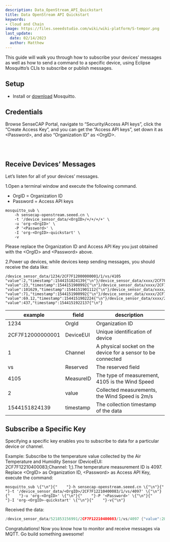 ```yaml
---
description: Data_OpenStream_API_Quickstart
title: Data OpenStream API Quickstart
keywords:
- Cloud and Chain
image: https://files.seeedstudio.com/wiki/wiki-platform/S-tempor.png        
last_update:
  date: 02/14/2023
  author: Matthew
---
```


<div class="post-content">
<div class="summary">

This guide will walk you through how to subscribe your devices’ messages as well as how to send a command to a specific device, using Eclipse Mosquitto’s CLIs to subscribe or publish messages.

</div>
<div id="toc"></div>
<h2 id="setup" class="clickable-header top-level-header">Setup</h2>
<i class="icon-arrow-up back-to-top"></i>
<ul>
  <li>Install or <a href="https://mosquitto.org/download/">download</a> Mosquitto.</li>
</ul>
<h2 id="credentials" class="clickable-header top-level-header">Credentials</h2>
<i class="icon-arrow-up back-to-top"></i>Browse SenseCAP Portal, navigate to “Security/Access API keys”, click the “Create Access Key”, and you can get the “Access API keys”, set down it as &lt;Password&gt;, and also “Organization ID” as &lt;OrgID&gt;.
<figure><img class="docimage" src="https://sensecap-docs.seeed.cc/images/open_api/access_key_en.png" alt="" /></figure>
<figure><img class="docimage" src="https://sensecap-docs.seeed.cc/images/open_api/access_key_en_2.png" alt="" /></figure>
<figure><img class="docimage" src="https://sensecap-docs.seeed.cc/images/open_api/access_key_en_3.png" alt="" /></figure>
<h2 id="receive-devices-messages" class="clickable-header top-level-header">Receive Devices’ Messages</h2>
<i class="icon-arrow-up back-to-top"></i>Let’s listen for all of your devices’ messages.

1.Open a terminal window and execute the following command.
<ul>
  <li>OrgID = Organization ID</li>
  <li>Password = Access API keys</li>
</ul>
<div class="language-ruby highlighter-rouge">
<div class="highlight">
<pre class="highlight"><code><span class="n">mosquitto_sub</span> <span class="p">\</span>
    <span class="o">-</span><span class="n">h</span> <span class="n">sensecap</span><span class="o">-</span><span class="n">openstream</span><span class="p">.</span><span class="nf">seeed</span><span class="p">.</span><span class="nf">cn</span> <span class="p">\</span>
    <span class="o">-</span><span class="n">t</span> <span class="s1">'/device_sensor_data/&lt;OrgID&gt;/+/+/+/+'</span> <span class="p">\</span>
    <span class="o">-</span><span class="n">u</span> <span class="s1">'org-&lt;OrgID&gt;'</span> <span class="p">\</span>
    <span class="o">-</span><span class="no">P</span> <span class="s1">'&lt;Password&gt;'</span> <span class="p">\</span>
    <span class="o">-</span><span class="no">I</span> <span class="s1">'org-&lt;OrgID&gt;-quickstart'</span> <span class="p">\</span>
    <span class="o">-</span><span class="n">v</span>
</code></pre>
</div>
</div>
Please replace the Organization ID and Access API Key you just obtained with the &lt;OrgID&gt; and &lt;Password&gt; above.

2.Power up devices, while devices keep sending messages, you should receive the data like:
<div className="language-ruby highlighter-rouge">
  <div className="highlight">
    <pre className="highlight"><code><span className="sr">/device_sensor_data/</span><span className="mi">1234</span><span className="o">/</span><span className="mi">2</span><span className="no">CF7F12000000001</span><span className="o">/</span><span className="mi">1</span><span className="o">/</span><span className="n">vs</span><span className="o">/</span><span className="mi">4105</span> <span className="p" /><span className="s2">"value"</span><span className="p">:</span><span className="mi">2</span><span className="p">,</span><span className="s2">"timestamp"</span><span className="p">:</span><span className="mi">1544151824139</span><span className="p" />{"\n"}<span className="sr">/device_sensor_data/xxxx</span><span className="o">/</span><span className="mi">2</span><span className="no">CF7F12XXXXXXXXX</span><span className="o">/</span><span className="mi">1</span><span className="o">/</span><span className="n">vs</span><span className="o">/</span><span className="mi">4097</span> <span className="p" /><span className="s2">"value"</span><span className="p">:</span><span className="mi">23</span><span className="p">,</span><span className="s2">"timestamp"</span><span className="p">:</span><span className="mi">1544151900992</span><span className="p" />{"\n"}<span className="sr">/device_sensor_data/xxxx</span><span className="o">/</span><span className="mi">2</span><span className="no">CF7F12XXXXXXXXX</span><span className="o">/</span><span className="mi">1</span><span className="o">/</span><span className="n">vs</span><span className="o">/</span><span className="mi">4101</span> <span className="p" /><span className="s2">"value"</span><span className="p">:</span><span className="mi">101629</span><span className="p">,</span><span className="s2">"timestamp"</span><span className="p">:</span><span className="mi">1544151901112</span><span className="p" />{"\n"}<span className="sr">/device_sensor_data/xxxx</span><span className="o">/</span><span className="mi">2</span><span className="no">CF7F12XXXXXXXXX</span><span className="o">/</span><span className="mi">1</span><span className="o">/</span><span className="n">vs</span><span className="o">/</span><span className="mi">4098</span> <span className="p" /><span className="s2">"value"</span><span className="p">:</span><span className="mi">71</span><span className="p">,</span><span className="s2">"timestamp"</span><span className="p">:</span><span className="mi">1544151900992</span><span className="p" />{"\n"}<span className="sr">/device_sensor_data/xxxx</span><span className="o">/</span><span className="mi">2</span><span className="no">CF7F12XXXXXXXXX</span><span className="o">/</span><span className="mi">1</span><span className="o">/</span><span className="n">vs</span><span className="o">/</span><span className="mi">4099</span> <span className="p" /><span className="s2">"value"</span><span className="p">:</span><span className="mf">69.12</span><span className="p">,</span><span className="s2">"timestamp"</span><span className="p">:</span><span className="mi">1544151902224</span><span className="p" />{"\n"}<span className="sr">/device_sensor_data/xxxx</span><span className="o">/</span><span className="mi">2</span><span className="no">CF7F12XXXXXXXXX</span><span className="o">/</span><span className="mi">1</span><span className="o">/</span><span className="n">vs</span><span className="o">/</span><span className="mi">4100</span> <span className="p" /><span className="s2">"value"</span><span className="p">:</span><span className="mi">437</span><span className="p">,</span><span className="s2">"timestamp"</span><span className="p">:</span><span className="mi">1544151922137</span><span className="p" />{"\n"}</code></pre>
  </div>
</div>

<table>
<thead>
<tr>
<th>example</th>
<th>field</th>
<th>description</th>
</tr>
</thead>
<tbody>
<tr>
<td>1234</td>
<td>OrgId</td>
<td>Organization ID</td>
</tr>
<tr>
<td>2CF7F12000000001</td>
<td>DeviceEUI</td>
<td>Unique identification of device</td>
</tr>
<tr>
<td>1</td>
<td>Channel</td>
<td>A physical socket on the device for a sensor to be connected</td>
</tr>
<tr>
<td>vs</td>
<td>Reserved</td>
<td>The reserved field</td>
</tr>
<tr>
<td>4105</td>
<td>MeasureID</td>
<td>The type of measurement, 4105 is the Wind Speed</td>
</tr>
<tr>
<td>2</td>
<td>value</td>
<td>Collected measurements, the Wind Speed is 2m/s</td>
</tr>
<tr>
<td>1544151824139</td>
<td>timestamp</td>
<td>The collection timestamp of the data</td>
</tr>
</tbody>
</table>
<h2 id="subscribe-a-specific-key" class="clickable-header top-level-header">Subscribe a Specific Key</h2>
<i class="icon-arrow-up back-to-top"></i>Specifying a specific key enables you to subscribe to data for a particular device or channel.

Example:
Subscribe to the temperature value collected by the Air Temperature and Humidity Sensor (DeviceEUI: 2CF7F12210400083;Channel: 1;).The temperature measurement ID is 4097.
Replace &lt;OrgID&gt; as Organization ID, &lt;Password&gt; as Access API Key, execute the command:
<div className="language-ruby highlighter-rouge">
  <div className="highlight">
    <pre className="highlight"><code><span className="n">mosquitto_sub</span> <span className="p">\</span>{"\n"}{"    "}<span className="o">-</span><span className="n">h</span> <span className="n">sensecap</span><span className="o">-</span><span className="n">openstream</span><span className="p">.</span><span className="nf">seeed</span><span className="p">.</span><span className="nf">cn</span> <span className="p">\</span>{"\n"}{"    "}<span className="o">-</span><span className="n">t</span> <span className="s1">'/device_sensor_data/&lt;OrgID&gt;/2CF7F12210400083/1/vs/4097'</span> <span className="p">\</span>{"\n"}{"    "}<span className="o">-</span><span className="n">u</span> <span className="s1">'org-&lt;OrgID&gt;'</span> <span className="p">\</span>{"\n"}{"    "}<span className="o">-</span><span className="no">P</span> <span className="s1">'&lt;Password&gt;'</span> <span className="p">\</span>{"\n"}{"    "}<span className="o">-</span><span className="no">I</span> <span className="s1">'org-&lt;OrgID&gt;-quickstart'</span> <span className="p">\</span>{"\n"}{"    "}<span className="o">-</span><span className="n">v</span>{"\n"}</code></pre>
  </div>
</div>

Received the data:
```cpp
/device_sensor_data/521853156991/2CF7F12210400083/1/vs/4097 {"value":28,"timestamp":1561373812474}
```
Congratulations! Now you know how to monitor and receive messages via MQTT. Go build something awesome!


</div>
